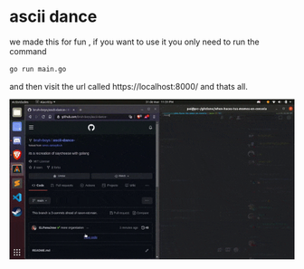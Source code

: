 # ascii dance
we made this for fun , if you want to use it you only need to run the command 
```bash
go run main.go
```
and then visit the url called https://localhost:8000/
and thats all.


<img src="ascii-dance.gif">

